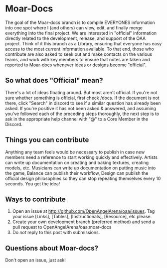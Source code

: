 # Moar-Docs
The goal of the Moar-docs branch is to compile EVERYONES information into one spot where I (and others) can view, edit, and finally merge everything into the final project. We are interested in "official" information directly related to the development, release, and support of the OAA project. Think of it this branch as a Library, ensuring that everyone has easy access to the most current information available. To that end, those who contribute are also asked to seek out and make contacts on the various teams, and work with key members to ensure that notes are taken and reported to Moar-docs whenever ideas or designs become "official".
## So what does "Official" mean?
There's a lot of ideas floating around. But most aren't official. If you're not sure whether something is official, first check /docs. If the document is not there, click "Search" in discord to see if a similar question has already been asked. If you're positive it has not been asked & answered, and assuming you've followed each of the preceding steps thoroughly, the next step is to ask in the appropriate help channel with "@<username>" to a Core Member in the Discord.
## Things you can contribute
Anything any team feels would be necessary to publish in case new members need a reference to start working quickly and effectively. Artists can write up documentation on creating and baking textures, creating models, etc. Musicians can write up documentation on putting music into the game, Balance can publish their workflow, Design can publish the official design philosophies so they can stop repeating themselves every 10 seconds. You get the idea!
## Ways to contribute
1. Open an issue at http://github.com/OpenAngelArena/oaa/issues. Tag your issue [Links], [Tables], [Instructionals], [Resource], etc please.
2.  Create your own development branch (preferred method) and send a pull request to OpenAngelArena/oaa:moar-docs
3. Do *not* reply to this post with submissions.

## Questions about Moar-docs?

Don't open an issue, just ask!
